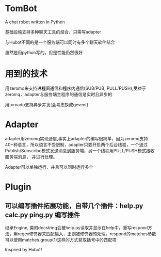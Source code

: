 TomBot
=================
A chat robot written in Python

基础设施支持多种聊天工具的结合，只需写adapter

与Hubot不同的是一个服务端可以同时有多个聊天软件结合

虽然是用python写的，但是性能仍然很好

用到的技术
=================
用zeromq来支持进程间通信和程序内通信(SUB/PUB, PULL/PUSH),受益于zeromq，adapter与服务端主程序的通信是实时且异步的

用tornado支持异步并发(会考虑换成gevent)

Adapter
=================
adapter用zeromq实现通信,事实上adapter的编写很简单，因为zeromq支持40+种语言，所以语言不受限制，adapter只要开启两个后台线程，一个通过Publish/Subscribe模式发送消息到服务端，另一个线程用PULL/PUSH模式接收服务端消息， 并进行处理。

Adapter可以单独运行，并且可以同时运行多个

Plugin
=================
可以编写插件拓展功能，自带几个插件：help.py calc.py ping.py
编写插件
----------
继承Engine, 类的docstring会被help.py读取并显示在help中，重写respond方法，用regex修饰器来匹配输入，正则被修饰器预处理，respond的matches参数可以使用matches.group(1)这样的方式获取括号中的匹配项

Inspired by Hubot!
